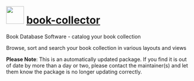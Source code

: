 # <img src="https://cdn.jsdelivr.net/gh/mkevenaar/chocolatey-packages@3ada520713de48c2e8ef7d39a47184bb5dbc62cf/icons/book-collector.png" width="48" height="48"/> [book-collector](https://chocolatey.org/packages/book-collector)

Book Database Software - catalog your book collection

Browse, sort and search your book collection in various layouts and views

**Please Note**: This is an automatically updated package. If you find it is
out of date by more than a day or two, please contact the maintainer(s) and
let them know the package is no longer updating correctly.

